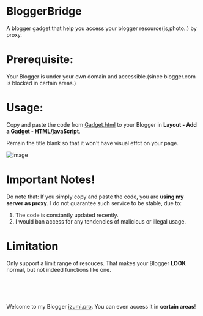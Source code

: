 # BloggerBridge
A blogger gadget that help you access your blogger resource(js,photo..) by proxy.

# Prerequisite:
Your Blogger is under your own domain and accessible.(since blogger.com is blocked in certain areas.)

# Usage:
Copy and paste the code from [Gadget.html](/src/Gadget.html) to your Blogger in **Layout - Add a Gadget - HTML/javaScript**.

Remain the title blank so that it won't have visual effct on your page.

![image](https://user-images.githubusercontent.com/54030218/227344644-859c2788-5360-4d22-bd8e-ec929b1604bf.png)

# Important Notes!
Do note that: If you simply copy and paste the code, you are **using my server as proxy**. 
I do not guarantee such service to be stable, due to:
1. The code is constantly updated recently.
2. I would ban access for any tendencies of malicious or illegal usage.

# Limitation
Only support a limit range of resouces. That makes your Blogger **LOOK** normal, but not indeed functions like one.



    
    
<br><br><br>


Welcome to my Blogger [izumi.pro](https://blog.izumi.pro). You can even access it in **certain areas**!
